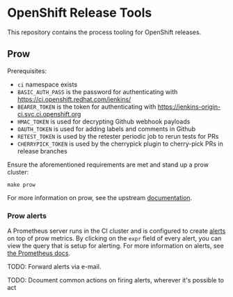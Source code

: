 # OpenShift Release Tools

This repository contains the process tooling for OpenShift releases.

## Prow

Prerequisites:
* `ci` namespace exists
* `BASIC_AUTH_PASS` is the password for authenticating with https://ci.openshift.redhat.com/jenkins/
* `BEARER_TOKEN` is the token for authenticating with https://jenkins-origin-ci.svc.ci.openshift.org
* `HMAC_TOKEN` is used for decrypting Github webhook payloads
* `OAUTH_TOKEN` is used for adding labels and comments in Github
* `RETEST_TOKEN` is used by the retester periodic job to rerun tests for PRs
* `CHERRYPICK_TOKEN` is used by the cherrypick plugin to cherry-pick PRs in release branches

Ensure the aforementioned requirements are met and stand up a prow cluster:
```
make prow
```

For more information on prow, see the upstream [documentation](https://github.com/kubernetes/test-infra/tree/master/prow#prow).

### Prow alerts

A Prometheus server runs in the CI cluster and is configured to create [alerts](https://prometheus-kube-system.svc.ci.openshift.org/alerts) on top of prow metrics. By clicking on the `expr` field of every alert, you can view the query that is setup for alerting. For more information on alerts, see [the Prometheus docs](https://prometheus.io/docs/prometheus/latest/configuration/alerting_rules/).

TODO: Forward alerts via e-mail.

TODO: Dcoument common actions on firing alerts, wherever it's possible to act

